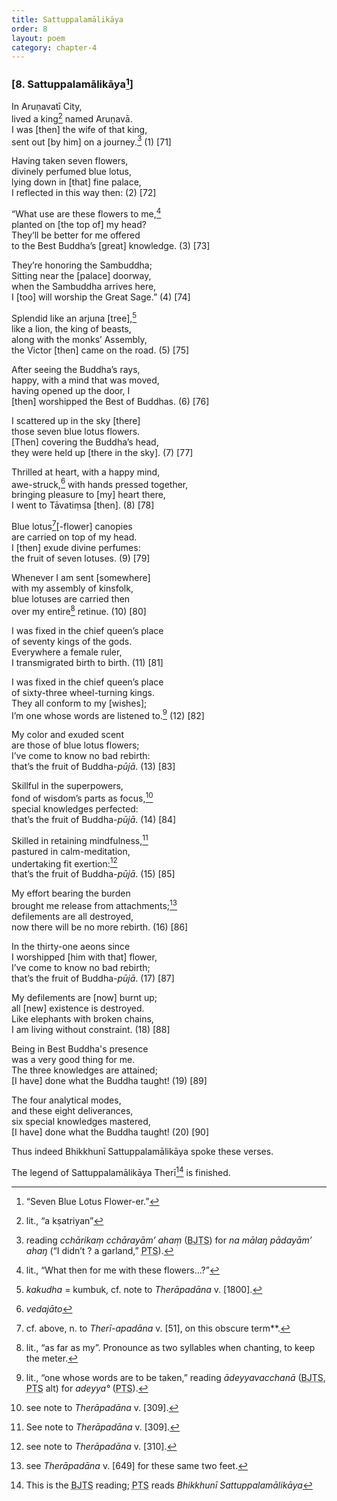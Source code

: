 ```yaml
---
title: Sattuppalamālikāya
order: 8
layout: poem
category: chapter-4
---
```


### \[8. Sattuppalamālikāya[^1]\]

In Aruṇavatī City,  
lived a king[^2] named Aruṇavā.  
I was \[then\] the wife of that king,  
sent out \[by him\] on a journey.[^3] (1) \[71\]

Having taken seven flowers,  
divinely perfumed blue lotus,  
lying down in \[that\] fine palace,  
I reflected in this way then: (2) \[72\]

“What use are these flowers to me,[^4]  
planted on \[the top of\] my head?  
They’ll be better for me offered  
to the Best Buddha’s \[great\] knowledge. (3) \[73\]

They’re honoring the Sambuddha;  
Sitting near the \[palace\] doorway,  
when the Sambuddha arrives here,  
I \[too\] will worship the Great Sage.” (4) \[74\]

Splendid like an arjuna \[tree\],[^5]  
like a lion, the king of beasts,  
along with the monks’ Assembly,  
the Victor \[then\] came on the road. (5) \[75\]

After seeing the Buddha’s rays,  
happy, with a mind that was moved,  
having opened up the door, I  
\[then\] worshipped the Best of Buddhas. (6) \[76\]

I scattered up in the sky \[there\]  
those seven blue lotus flowers.  
\[Then\] covering the Buddha’s head,  
they were held up \[there in the sky\]. (7) \[77\]

Thrilled at heart, with a happy mind,  
awe-struck,[^6] with hands pressed together,  
bringing pleasure to \[my\] heart there,  
I went to Tāvatiṃsa \[then\]. (8) \[78\]

Blue lotus[^7]\[-flower\] canopies  
are carried on top of my head.  
I \[then\] exude divine perfumes:  
the fruit of seven lotuses. (9) \[79\]

Whenever I am sent \[somewhere\]  
with my assembly of kinsfolk,  
blue lotuses are carried then  
over my entire[^8] retinue. (10) \[80\]

I was fixed in the chief queen’s place  
of seventy kings of the gods.  
Everywhere a female ruler,  
I transmigrated birth to birth. (11) \[81\]

I was fixed in the chief queen’s place  
of sixty-three wheel-turning kings.  
They all conform to my \[wishes\];  
I’m one whose words are listened to.[^9] (12) \[82\]

My color and exuded scent  
are those of blue lotus flowers;  
I’ve come to know no bad rebirth:  
that’s the fruit of Buddha-*pūjā*. (13) \[83\]

Skillful in the superpowers,  
fond of wisdom’s parts as focus,[^10]  
special knowledges perfected:  
that’s the fruit of Buddha-*pūjā*. (14) \[84\]

Skilled in retaining mindfulness,[^11]  
pastured in calm-meditation,  
undertaking fit exertion:[^12]  
that’s the fruit of Buddha-*pūjā*. (15) \[85\]

My effort bearing the burden  
brought me release from attachments;[^13]  
defilements are all destroyed,  
now there will be no more rebirth. (16) \[86\]

In the thirty-one aeons since  
I worshipped \[him with that\] flower,  
I’ve come to know no bad rebirth;  
that’s the fruit of Buddha-*pūjā*. (17) \[87\]

My defilements are \[now\] burnt up;  
all \[new\] existence is destroyed.  
Like elephants with broken chains,  
I am living without constraint. (18) \[88\]

Being in Best Buddha's presence  
was a very good thing for me.  
The three knowledges are attained;  
\[I have\] done what the Buddha taught! (19) \[89\]

The four analytical modes,  
and these eight deliverances,  
six special knowledges mastered,  
\[I have\] done what the Buddha taught! (20) \[90\]

Thus indeed Bhikkhunī Sattuppalamālikāya spoke these verses.

The legend of Sattuppalamālikāya Therī[^14] is finished.

[^1]: “Seven Blue Lotus Flower-er.”

[^2]: lit., “a kṣatriyan”

[^3]: reading *<span class="diacritics" data-state="on">c</span><span class="no-diacritics" data-state="off">ch</span>ārikaṃ <span class="diacritics" data-state="on">c</span><span class="no-diacritics" data-state="off">ch</span>ārayām’ ahaṃ* (<abbr title="Buddha Jayanthi Tripitaka Series">BJTS</abbr>) for *na mālaŋ pādayām’ ahaŋ* (“I didn’t ? a garland,” <abbr title="Pali Text Society">PTS</abbr>).

[^4]: lit., “What then for me with these flowers…?”

[^5]: *kakudha* = kumbuk, cf. note to *Therāpadāna* v. \[1800\].

[^6]: *vedajāto*

[^7]: cf. above, n. to *Therī-apadāna* v. \[51\], on this obscure term**.

[^8]: lit., “as far as my”. Pronounce as two syllables when chanting, to keep the meter.

[^9]: lit., “one whose words are to be taken,” reading *ādeyyava<span class="diacritics" data-state="on">c</span><span class="no-diacritics" data-state="off">ch</span>anā* (<abbr title="Buddha Jayanthi Tripitaka Series">BJTS</abbr>, <abbr title="Pali Text Society">PTS</abbr> alt) for *adeyya°* (<abbr title="Pali Text Society">PTS</abbr>).

[^10]: see note to *Therāpadāna* v. \[309\].

[^11]: See note to *Therāpadāna* v. \[309\].

[^12]: see note to *Therāpadāna* v. \[310\].

[^13]: see *Therāpadāna* v. \[649\] for these same two feet.

[^14]: This is the <abbr title="Buddha Jayanthi Tripitaka Series">BJTS</abbr> reading; <abbr title="Pali Text Society">PTS</abbr> reads *Bhikkhunī Sattuppalamālikāya*
